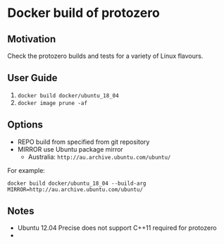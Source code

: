 # Docker build of protozero

## Motivation

Check the protozero builds and tests for a variety of Linux flavours.

## User Guide

1. `docker build docker/ubuntu_18_04`
2. `docker image prune -af`

## Options

* REPO build from specified from git repository
* MIRROR use Ubuntu package mirror
  * Australia: `http://au.archive.ubuntu.com/ubuntu/`

For example:

`docker build docker/ubuntu_18_04 --build-arg MIRROR=http://au.archive.ubuntu.com/ubuntu/ `

## Notes

* Ubuntu 12.04 Precise does not support C++11 required for protozero
* 
